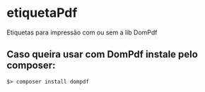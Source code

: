 # etiquetaPdf
Etiquetas para impressão com ou sem a lib DomPdf

## Caso queira usar com DomPdf instale pelo composer:

``
$> composer install dompdf
``